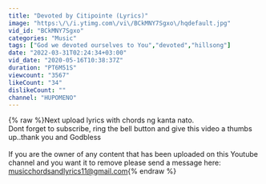 ```yaml
---
title: "Devoted by Citipointe (Lyrics)"
image: "https:\/\/i.ytimg.com\/vi\/BCkMNY7Sgxo\/hqdefault.jpg"
vid_id: "BCkMNY7Sgxo"
categories: "Music"
tags: ["God we devoted ourselves to You","devoted","hillsong"]
date: "2022-03-31T02:24:34+03:00"
vid_date: "2020-05-16T10:38:37Z"
duration: "PT6M51S"
viewcount: "3567"
likeCount: "34"
dislikeCount: ""
channel: "HUPOMENO"
---
```

{% raw %}Next upload lyrics with chords ng kanta nato.<br />Dont forget to subscribe, ring the bell button and give this video a thumbs up..thank you and Godbless<br /><br />If you are the owner of any content that has been uploaded on this Youtube channel and you want it to remove please send a message here: musicchordsandlyrics11@gmail.com{% endraw %}
